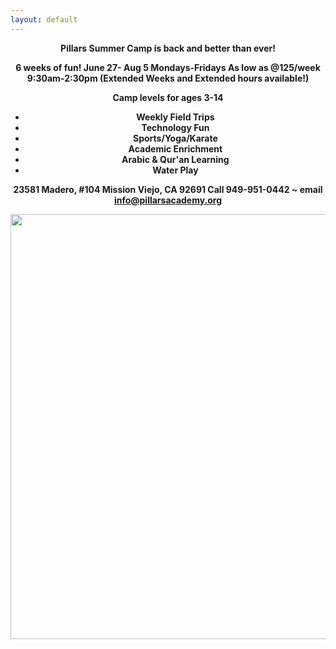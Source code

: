 ```yaml
---
layout: default
---
```

<center> <b> 
Pillars Summer Camp is back and better than ever! 

6 weeks of fun!   June 27- Aug 5 Mondays-Fridays
As low as @125/week 9:30am-2:30pm
(Extended Weeks and Extended hours available!)

Camp levels for ages 3-14

* Weekly Field Trips
* Technology Fun
* Sports/Yoga/Karate
* Academic Enrichment
* Arabic & Qur'an Learning
* Water Play

23581 Madero, #104 Mission Viejo, CA 92691
Call 949-951-0442 ~ email info@pillarsacademy.org </center> </b>

<a href="https://cloud.githubusercontent.com/assets/11180395/15037926/2b9e9e4e-1254-11e6-8653-a78febfb961d.jpg">
  <img width="680" src="https://cloud.githubusercontent.com/assets/11180395/15037926/2b9e9e4e-1254-11e6-8653-a78febfb961d.jpg"/> 
